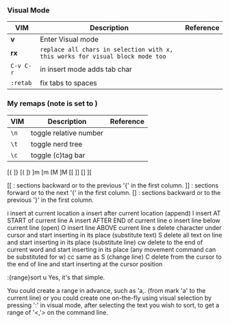 ### Visual Mode
VIM|Description|Reference
---|-----------|---------
**v**|Enter Visual mode|
**rx**|`replace all chars in selection with x, this works for visual block mode too`|
`C-v C-r`| in insert mode adds tab char
`:retab`|fix tabs to spaces

### My remaps (note <leader> is set to \)
VIM|Description|Reference
---|-----------|---------
`\n`|toggle relative number
`\t`|toggle nerd tree
`\c`|toggle (c)tag bar

[{
]}
[(
])
]m
[m
[M
]M
[[
]]
[]
][

[[ : sections backward or to the previous '{' in the first column.
]] : sections forward or to the next '{' in the first column.
[] : sections backward or to the previous '}' in the first column.

i insert at current location
a insert after current location (append)
I insert AT START of current line
A insert AFTER END of current line
o insert line below current line (open)
O insert line ABOVE current line
s delete character under cursor and start inserting in its place (substitute text)
S delete all text on line and start inserting in its place (substitute line)
cw delete to the end of current word and start inserting in its place (any movement command can be substituted for w)
cc same as S (change line)
C delete from the cursor to the end of line and start inserting at the cursor position

:{range}sort u
Yes, it's that simple.

You could create a range in advance, such as 'a,. (from mark 'a' to the current line) or you could create one on-the-fly using visual selection by pressing ':' in visual mode, after selecting the text you wish to sort, to get a range of '<,'> on the command line.
